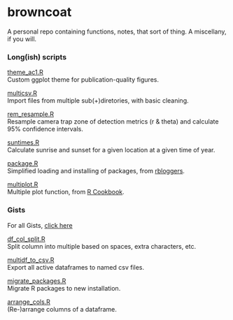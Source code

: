 # browncoat
A personal repo containing functions, notes, that sort of thing. A miscellany, if you will.  

### Long(ish) scripts

[theme_ac1.R](https://github.com/arcaravaggi/browncoat/blob/master/theme_ac1.R)  
Custom ggplot theme for publication-quality figures.  

[multicsv.R](https://github.com/arcaravaggi/browncoat/blob/master/multicsv.R)  
Import files from multiple sub(+)diretories, with basic cleaning.  

[rem_resample.R](https://github.com/arcaravaggi/browncoat/blob/master/rem_resample.R)  
Resample camera trap zone of detection metrics (r & theta) and calculate 95% confidence intervals.  

[suntimes.R](https://github.com/arcaravaggi/browncoat/blob/master/suntimes.R)  
Calculate sunrise and sunset for a given location at a given time of year.  

[package.R](https://github.com/arcaravaggi/browncoat/blob/master/package.R)  
Simplified loading and installing of packages, from [rbloggers](https://www.r-bloggers.com/function-to-simplify-loading-and-installing-packages/).  

[multiplot.R](https://github.com/arcaravaggi/browncoat/blob/master/multiplot.R)   
Multiple plot function, from [R Cookbook](http://www.cookbook-r.com/Graphs/Multiple_graphs_on_one_page_(ggplot2)/).  

### Gists  

For all Gists, [click here](https://gist.github.com/arcaravaggi)  

[df_col_split.R](https://gist.github.com/arcaravaggi/05a1b15fa67a74ba9f0b0614f9a8281c)  
Split column into multiple based on spaces, extra characters, etc.  

[multidf_to_csv.R](https://gist.github.com/arcaravaggi/eb7c1ab87a2dfd75aebfdf19757aeb63)  
Export all active dataframes to named csv files.  

[migrate_packages.R](https://gist.github.com/arcaravaggi/20acc42e3e245cc268a95269de024b2d)  
Migrate R packages to new installation.  

[arrange_cols.R](https://gist.github.com/arcaravaggi/38d9739380a08464e990427ba5222356)  
(Re-)arrange columns of a dataframe.  
